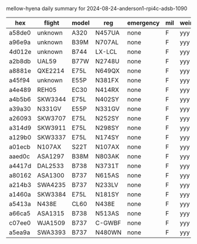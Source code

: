 mellow-hyena daily summary for 2024-08-24-anderson1-rpi4c-adsb-1090

|hex|flight|model|reg|emergency|mil|weirdo|
|--|--|--|--|--|--|--|
|a58de0|unknown|A320|N457UA|none|F|yyy|
|a96e9a|unknown|B39M|N707AL|none|F|yyy|
|4d012e|unknown|B744|LX-LCL|none|F|yyy|
|a2b8db|UAL59|B77W|N2748U|none|F|yyy|
|a8881e|QXE2214|E75L|N649QX|none|F|yyy|
|a45f94|unknown|E55P|N381FX|none|F|yyy|
|a4e489|REH05|EC30|N414RX|none|F|yyy|
|a4b5b6|SKW3344|E75L|N402SY|none|F|yyy|
|a39a30|N331GV|E55P|N331GV|none|F|yyy|
|a26093|SKW3707|E75L|N252SY|none|F|yyy|
|a314d9|SKW3911|E75L|N298SY|none|F|yyy|
|a129b0|SKW3337|E75L|N174SY|none|F|yyy|
|a01ecb|N107AX|S22T|N107AX|none|F|yyy|
|aaed0c|ASA1297|B38M|N803AK|none|F|yyy|
|a4417d|DAL2533|B738|N3731T|none|F|yyy|
|a80162|ASA1300|B737|N615AS|none|F|yyy|
|a214b3|SWA4235|B737|N233LV|none|F|yyy|
|a1460a|SKW3384|E75L|N181SY|none|F|yyy|
|a5413a|N438E|CL60|N438E|none|F|yyy|
|a66ca5|ASA1315|B738|N513AS|none|F|yyy|
|c07ee0|WJA1509|B737|C-GWBF|none|F|yyy|
|a5ea9a|SWA3393|B737|N480WN|none|F|yyy|
